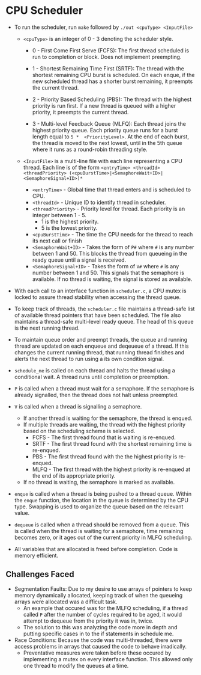 CPU Scheduler
=

- To run the scheduler, run `make` followed by `./out <cpuType> <InputFile>`
    - `<cpuType>` is an integer of 0 - 3 denoting the scheduler style.
        - 0 - First Come First Serve (FCFS): The first thread scheduled is run to completion or block. Does not implement preempting.

        - 1 - Shortest Remaining Time First (SRTF): The thread with the shortest remaining CPU burst is scheduled. On each enque, if the new scheduled thread has a shorter burst remaining, it preempts the current thread.

        - 2 - Priority Based Scheduling (PBS): The thread with the highest priority is run first. If a new thread is queued with a higher priority, it preempts the current thread.

        - 3 - Multi-level Feedback Queue (MLFQ): Each thread joins the highest priority queue. Each priority queue runs for a burst length equal to `5 *  <PriorityLevel>`. At the end of each burst, the thread is moved to the next lowest, until in the 5th queue where it runs as a round-robin threading style.

    - `<InputFile>` is a multi-line file with each line representing a CPU thread. Each line is of the form `<entryTime> <threadId> <threadPriority> (<cpuBurstTime>|<SemaphoreWait+ID>|<SemaphoreSignal+ID>)*`
        - `<entryTime>` -  Global time that thread enters and is scheduled to CPU.
        - `<threadId>` - Unique ID to identify thread in scheduler.
        - `<threadPriority>` - Priority level for thread. Each priority is an integer between 1 - 5.
            - 1 is the highest priority.
            - 5 is the lowest priority.
        - `<cpuBurstTime>` - The time the CPU needs for the thread to reach its next call or finish
        - `<SemaphoreWait+ID>` - Takes the form of `P#` where `#` is any number between 1 and 50. This blocks the thread from queueing in the ready queue until a signal is received.
        - `<SemaphoreSignal+ID>` - Takes the form of `V#` where `#` is any number between 1 and 50. This signals that the semaphore is available. If no thread is waiting, the signal is stored as available.

- With each call to an interface function in `scheduler.c`, a CPU  mutex is locked to assure thread stability when accessing the thread queue.
- To keep track of threads, the `scheduler.c` file maintains a thread-safe list of available thread pointers that have been scheduled. The file also maintains a thread-safe multi-level ready queue. The head of this queue is the next running thread.
- To maintain queue order and preempt threads, the queue and running thread are updated on each enqueue and deqeueue of a thread. If this changes the current running thread, that running thread finishes and alerts the next thread to run using a its own condition signal.
- `schedule_me` is called on each thread and halts the thread using a conditional wait. A thread runs until completion or preemption.
- `P` is called when a thread must wait for a semaphore. If the semaphore is already signalled, then the thread does not halt unless preempted.
- `V` is called when a thread is signalling a semaphore. 
    - If another thread is waiting for the semaphore, the thread is enqued. 
    - If multiple threads are waiting, the thread with the highest priority based on the scheduling scheme is selected.
        - FCFS - The first thread found that is waiting is re-enqued.
        - SRTF - The first thread found with the shortest remaining time is re-enqued.
        - PBS - The first thread found with the the highest priority is re-enqued.
        - MLFQ - The first thread with the highest priority is re-enqued at the end of its appropriate priority.
    - If no thread is waiting, the semaphore is marked as available.
- `enque` is called when a thread is being pushed to a thread queue. Within the `enque` function, the location in the queue is determined by the CPU type. Swapping is used to organize the queue based on the relevant value.
- `dequeue` is called when a thread should be removed from a queue. This is called when the thread is waiting for a semaphore, time remaining becomes zero, or it ages out of the current priority in MLFQ scheduling.
- All variables that are allocated is freed before completion. Code is memory efficient.

## Challenges Faced

- Segmentation Faults: Due to my desire to use arrays of pointers to keep memory dynamically allocated, keeping track of when the queueing arrays were allocated was a difficult task.
    - An example that occured was for the MLFQ scheduling, if a thread called `P` after the number of cycles required to be aged, it would attempt to dequeue from the priority it was in, twice.
    - The solution to this was analyzing the code more in depth and putting specific cases in to the if statements in schedule me.
- Race Conditions: Because the code was multi-threaded, there were access problems in arrays that caused the code to behave irradically.
    - Preventative measures were taken before these occured by implementing a mutex on every interface function. This allowed only one thread to modify the queues at a time.
